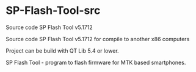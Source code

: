 # SP-Flash-Tool-src
Source code SP Flash Tool v5.1712

Source code SP Flash Tool v5.1712 for compile to another x86 computers

Project can be build with QT Lib 5.4 or lower.

SP Flash Tool - program to flash firmware for MTK based smartphones.
